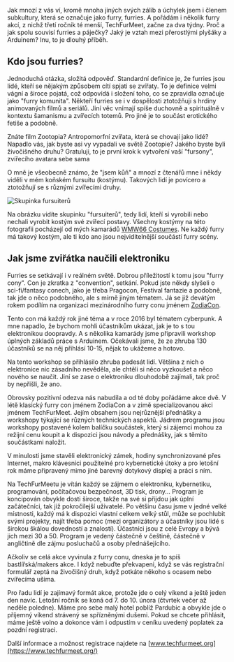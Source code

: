 <!-- dcterms:title = Jak jsme zvířátka naučili pájet -->
<!-- dcterms:abstract = Za čtrnáct dnů startuje třetí ročník akce TechFurMeet, což je poněkud netradiční setkání (nejen) furry bastlířů. Zajímá vás jak vznikl a co mají přerostlí plyšáci - furries - společné s elektronikou a Arduinem? Možná se i budete chtít přidat... -->
<!-- dcterms:creator = Michal Altair Valášek -->
<!-- x4w:pictureUrl = /perex-pictures/20190124-jak-jsme-zviratka-naucili-pajet.png -->
<!-- x4w:pictureCredits = Motomo Wahots pro ZodiaCon/TechFurMeet -->
<!-- x4w:pictureWidth = 150 -->
<!-- x4w:pictureHeight = 150 -->
<!-- x4w:coverUrl = /cover-pictures/20190124-jak-jsme-zviratka-naucili-pajet.jpg -->
<!-- x4w:coverCredits = WMW66 Costumes -->
<!-- x4w:category = Lidé a jiná zvěř -->
<!-- x4w:category = Bastlení -->
<!-- dcterms:dateAccepted = 2019-01-24 -->

Jak mnozí z vás ví, kromě mnoha jiných svých zálib a úchylek jsem i členem subkultury, která se označuje jako furry, furries. A pořádám i několik furry akcí, z nichž třetí ročník té menší, TechFurMeet, začne za dva týdny. Proč a jak spolu souvisí furries a páječky? Jaký je vztah mezi přerostlými plyšáky a Arduinem? Inu, to je dlouhý příběh.

## Kdo jsou furries?

Jednoduchá otázka, složitá odpověď. Standardní definice je, že furries jsou lidé, kteří se nějakým způsobem cítí spjati se zvířaty. To je definice velmi vágní a široce pojatá, což odpovídá i složení toho, co se zpravidla označuje jako "furry komunita". Někteří furries se i v dospělosti ztotožňují s hrdiny animovaných filmů a seriálů. Jiní věc vnímají spíše duchovně a spirituálně v kontextu šamanismu a zvířecích totemů. Pro jiné je to součást erotického fetiše a podobně.

Znáte film Zootopia? Antropomorfní zvířata, která se chovají jako lidé? Napadlo vás, jak byste asi vy vypadali ve světě Zootopie? Jakého byste byli živočišného druhu? Gratuluji, to je první krok k vytvoření vaší "fursony", zvířecího avatara sebe sama

O mně je všeobecně známo, že "jsem kůň" a mnozí z čtenářů mne i někdy viděli v mém koňském fursuitu (kostýmu). Takových lidí je povícero a ztotožňují se s různými zvířecími druhy.

![Skupinka fursuiterů](/cover-pictures/20190124-jak-jsme-zviratka-naucili-pajet.jpg)

Na obrázku vidíte skupinku "fursuiterů", tedy lidí, kteří si vyrobili nebo nechali vyrobit kostým své zvířecí postavy. Všechny kostýmy na této fotografii pocházejí od mých kamarádů [WMW66 Costumes](http://www.wmw66-costumes.com/). Ne každý furry má takový kostým, ale ti kdo ano jsou nejviditelnější součástí furry scény.

## Jak jsme zviřátka naučili elektroniku

Furries se setkávají i v reálném světě. Dobrou příležitostí k tomu jsou "furry cony". Con je zkratka z "convention", setkání. Pokud jste někdy slyšeli o sci-fi/fantasy conech, jako je třeba Pragocon, Festival fantazie a podobně, tak jde o něco podobného, ale s mírně jiným tématem. Já se již devátým rokem podílím na organizaci mezinárodního furry conu jménem [ZodiaCon](https://www.zodiacon.org/). 

Tento con má každý rok jiné téma a v roce 2016 byl tématem cyberpunk. A mne napadlo, že bychom mohli účastníkům ukázat, jak je to s tou elektronikou doopravdy. A s několika kamarády jsme připravili workshop úplných základů práce s Arduinem. Očekávali jsme, že ze zhruba 130 účastníků se na něj přihlásí 10-15, nějak to ukážeme a hotovo.

Na tento workshop se přihlásilo zhruba padesát lidí. Většina z nich o elektronice nic zásadního nevěděla, ale chtěli si něco vyzkoušet a něco nového se naučit. Jiní se zase o elektroniku dlouhodobě zajímali, tak proč by nepřišli, že ano.

Obrovsky pozitivní odezva nás nabudila a od té doby pořádáme akce dvě. V létě klasický furry con jménem ZodiaCon a v zimě specializovanou akci jménem TechFurMeet. Jejím obsahem jsou nejrůznější přednášky a workshopy týkající se různých technických aspektů. Jádrem programu jsou workshopy postavené kolem balíčku součástek, který si zájemci mohou za režijní cenu koupit a k dispozici jsou návody a přednášky, jak s těmito součástkami naložit.

V minulosti jsme stavěli elektronický zámek, hodiny synchronizované přes Internet, makro klávesnici použitelné pro kybernetické útoky a pro letošní rok máme připravený mimo jiné barevný dotykový displej a práci s ním.

Na TechFurMeetu je vítán každý se zájmem o elektroniku, kybernetiku, programování, počítačovou bezpečnost, 3D tisk, drony... Program je koncipován obvykle dosti široce, takže na své si přijdou jak úplní začátečníci, tak již pokročilejší uživatelé. Po většinu času jsme v jedné velké místnosti, každý má k dispozici vlastní celkem velký stůl, může se pochlubit svými projekty, najít třeba pomoc (mezi organizátory a účastníky jsou lidé s širokou škálou dovedností a znalostí). Účastníci jsou z celé Evropy a bývá jich mezi 30 a 50. Program je vedený částečně v češtině, částečně v angličtině dle zájmu posluchačů a osoby přednášejícího.

Ačkoliv se celá akce vyvinula z furry conu, dneska je to spíš bastlířská/makers akce. I když nebuďte překvapeni, když se vás registrační formulář zeptá na živočišný druh, když potkáte někoho s ocasem nebo zvířecíma ušima.

Pro řadu lidí je zajímavý formát akce, protože jde o celý víkend a ještě jeden den navíc. Letošní ročník se koná od 7. do 10. února (čtvrtek večer až neděle poledne). Máme pro sebe malý hotel poblíž Pardubic a obvykle jde o příjemný víkend strávený se spřízněnými dušemi. Pokud se chcete přihlásit, máme ještě volno a dokonce vám i odpustím v ceníku uvedený poplatek za pozdní registraci.

Další informace a možnost registrace najdete na [www.techfurmeet.org](https://www.techfurmeet.org/)